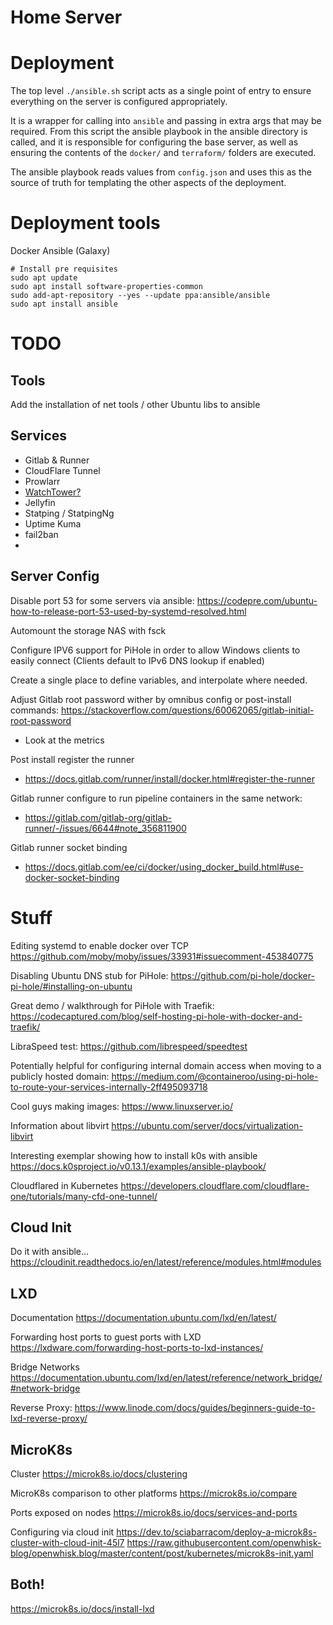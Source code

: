 # Home Server

# Deployment

The top level `./ansible.sh` script acts as a single point of entry to ensure everything on the 
server is configured appropriately.

It is a wrapper for calling into `ansible` and passing in extra args that may be required.
From this script the ansible playbook in the ansible directory is called, and it is responsible for 
configuring the base server, as well as ensuring the contents of the `docker/` and `terraform/` 
folders are executed.

The ansible playbook reads values from `config.json` and uses this as the source of truth for templating
the other aspects of the deployment.

# Deployment tools

Docker
Ansible (Galaxy)


```
# Install pre requisites
sudo apt update
sudo apt install software-properties-common
sudo add-apt-repository --yes --update ppa:ansible/ansible
sudo apt install ansible

```

# TODO

## Tools
Add the installation of net tools / other Ubuntu libs to ansible


## Services
 - Gitlab & Runner
 - CloudFlare Tunnel
 - Prowlarr
 - [WatchTower?](https://containrrr.dev/watchtower/introduction/)
 - Jellyfin
 - Statping / StatpingNg
 - Uptime Kuma
 - fail2ban
 - 


## Server Config
Disable port 53 for some servers via ansible:
https://codepre.com/ubuntu-how-to-release-port-53-used-by-systemd-resolved.html

Automount the storage NAS with fsck

Configure IPV6 support for PiHole in order to allow Windows clients to easily connect 
(Clients default to IPv6 DNS lookup if enabled)

Create a single place to define variables, and interpolate where needed.

Adjust Gitlab root password wither by omnibus config or post-install commands:
https://stackoverflow.com/questions/60062065/gitlab-initial-root-password
 - Look at the metrics

Post install register the runner
 - https://docs.gitlab.com/runner/install/docker.html#register-the-runner

Gitlab runner configure to run pipeline containers in the same network:
 - https://gitlab.com/gitlab-org/gitlab-runner/-/issues/6644#note_356811900

Gitlab runner socket binding
 - https://docs.gitlab.com/ee/ci/docker/using_docker_build.html#use-docker-socket-binding

# Stuff

Editing systemd to enable docker over TCP
https://github.com/moby/moby/issues/33931#issuecomment-453840775

Disabling Ubuntu DNS stub for PiHole:
https://github.com/pi-hole/docker-pi-hole/#installing-on-ubuntu

Great demo / walkthrough for PiHole with Traefik:
https://codecaptured.com/blog/self-hosting-pi-hole-with-docker-and-traefik/

LibraSpeed test:
https://github.com/librespeed/speedtest

Potentially helpful for configuring internal domain access when moving to a publicly hosted domain:
https://medium.com/@containeroo/using-pi-hole-to-route-your-services-internally-2ff495093718

Cool guys making images:
https://www.linuxserver.io/

Information about libvirt
https://ubuntu.com/server/docs/virtualization-libvirt

Interesting exemplar showing how to install k0s with ansible
https://docs.k0sproject.io/v0.13.1/examples/ansible-playbook/

Cloudflared in Kubernetes
https://developers.cloudflare.com/cloudflare-one/tutorials/many-cfd-one-tunnel/

## Cloud Init

Do it with ansible...
https://cloudinit.readthedocs.io/en/latest/reference/modules.html#modules

## LXD

Documentation
https://documentation.ubuntu.com/lxd/en/latest/

Forwarding host ports to guest ports with LXD
https://lxdware.com/forwarding-host-ports-to-lxd-instances/

Bridge Networks
https://documentation.ubuntu.com/lxd/en/latest/reference/network_bridge/#network-bridge

Reverse Proxy:
https://www.linode.com/docs/guides/beginners-guide-to-lxd-reverse-proxy/

## MicroK8s

Cluster
https://microk8s.io/docs/clustering

MicroK8s comparison to other platforms
https://microk8s.io/compare

Ports exposed on nodes
https://microk8s.io/docs/services-and-ports

Configuring via cloud init
https://dev.to/sciabarracom/deploy-a-microk8s-cluster-with-cloud-init-45l7
https://raw.githubusercontent.com/openwhisk-blog/openwhisk.blog/master/content/post/kubernetes/microk8s-init.yaml


## Both!
https://microk8s.io/docs/install-lxd
